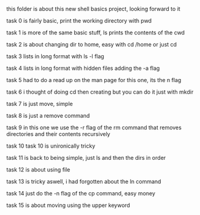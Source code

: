 this folder is about this new shell basics project, looking forward to it

task 0 is fairly basic, print the working directory with pwd

task 1 is more of the same basic stuff, ls prints the contents of the cwd

task 2 is about changing dir to home, easy with cd /home or just cd

task 3 lists in long format with ls -l flag

task 4 lists in long format with hidden files adding the -a flag

task 5 had to do a read up on the man page for this one, its the n flag

task 6 i thought of doing cd then creating but you can do it just with mkdir

task 7 is just move, simple

task 8 is just a remove command

task 9 in this one we use the -r flag of the rm command that removes directories and their contents recursively

task 10 task 10 is unironically tricky

task 11 is back to being simple, just ls and then the dirs in order

task 12 is about using file

task 13 is tricky aswell, i had forgotten about the ln command

task 14 just do the -n flag of the cp command, easy money

task 15 is about moving using the upper keyword